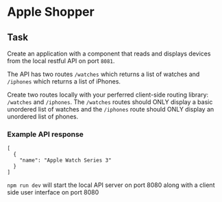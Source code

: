 # Apple Shopper

## Task

Create an application with a component that reads and displays devices from the local restful API on port `8081`.

The API has two routes `/watches` which returns a list of watches and `/iphones` which returns a list of iPhones.

Create two routes locally with your perferred client-side routing library: `/watches` and `/iphones`. The `/watches` routes should ONLY display a basic unordered list of watches and the `/iphones` route should ONLY display an unordered list of phones.

### Example API response

```
[
  {
    "name": "Apple Watch Series 3" 
  }
]
```

`npm run dev` will start the local API server on port 8080 along with a client side user interface on port 8080
